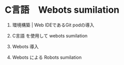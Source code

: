 # C言語　Webots sumilation
1. 環境構築 | Web IDEであるGit podの導入

2. C言語 を使用して webots sumilation

3. Webots 導入

4. Webots による Robots sumilation
